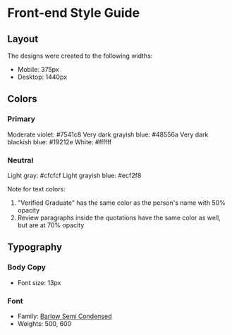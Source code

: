 # Front-end Style Guide

## Layout

The designs were created to the following widths:

-   Mobile: 375px
-   Desktop: 1440px

## Colors

### Primary

Moderate violet: #7541c8
Very dark grayish blue: #48556a
Very dark blackish blue: #19212e
White: #ffffff

### Neutral

Light gray: #cfcfcf
Light grayish blue: #ecf2f8

Note for text colors:

1. "Verified Graduate" has the same color as the person's name with 50% opacity
2. Review paragraphs inside the quotations have the same color as well, but are at 70% opacity

## Typography

### Body Copy

-   Font size: 13px

### Font

-   Family: [Barlow Semi Condensed](https://fonts.google.com/specimen/Barlow+Semi+Condensed)
-   Weights: 500, 600
